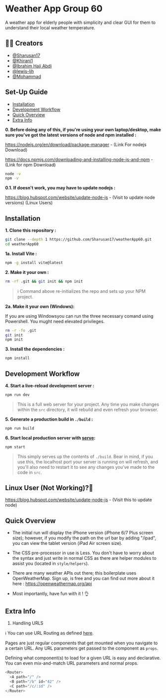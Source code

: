 
# Weather App Group 60

A weather app for elderly people with simplicity and clear GUI for them to understand their local weather temperature.


## 🧑‍💻 Creators

- [@Sharusan17](https://github.com/Sharusan17)
- [@Khirani1](https://github.com/Khirani1)
- [@Ibrahim Haji Abdi](https://github.com/IbrahimHajiAbdi)
- [@lewis-ljh](https://github.com/lewis-ljh)
- [@Mohammad](https://github.com/ec20355)


## Set-Up Guide
- [Installation](#installation)
- [Development Workflow](#development-workflow)
- [Quick Overview](#quick-overview)
- [Extra Info](#extra-info)

**0. Before doing any of this, if you're using your own laptop/desktop, make sure you've got the latest versions of node and npm installed :**

https://nodejs.org/en/download/package-manager - (Link For nodejs Download)

https://docs.npmjs.com/downloading-and-installing-node-js-and-npm - (Link for npm Download)
```sh
node -v
npm -v
```

**0.1. If doesn't work, you may have to update nodejs :**

https://blog.hubspot.com/website/update-node-js - (Visit to update node versions) (Linux Users)
## Installation

**1. Clone this repository :**

```sh
git clone --depth 1 https://github.com/Sharusan17/weatherApp60.git
cd weatherApp60
```
**1a. Install Vite :**
```sh
npm -g install vite@latest
```

**2. Make it your own :**

```sh
rm -rf .git && git init && npm init
```

> :information_source: Command above re-initializes the repo and sets up your NPM project.


**2a. Make it your own (Windows):**

If you are using Windowsyou can run the three necessary comand using Powershell. You mught need elevated privileges.

```sh
rm -r -fo .git
git init 
npm init
```

**3. Install the dependencies :**

```sh
npm install
```

## Development Workflow


**4. Start a live-reload development server :**

```sh
npm run dev
```

> This is a full web server for your project. Any time you make changes within the `src` directory, it will rebuild and even refresh your browser.


**5. Generate a production build in `./build` :**

```sh
npm run build
```

**6. Start local production server with [serve](https://github.com/zeit/serve):**

```sh
npm start
```

> This simply serves up the contents of `./build`. Bear in mind, if you use this, the localhost port your server is running on will refresh, and you'll also need to restart it to see any changes you've made to the code in `src`.


## Linux User (Not Working)?🤔
https://blog.hubspot.com/website/update-node-js - (Visit this to update node)

## Quick Overview

- The initial run will display the iPhone version (iPhone 6/7 Plus screen size); however, if you modify the path on the url bar by adding "/ipad", you can view the tablet version (iPad Air screen size).

- The CSS pre-processor in use is Less. You don't have to worry about the syntax and just write in normal CSS as there are helper modules to assist you (located in `style/helpers`).

- There are many weather APIs out there; this boilerplate uses OpenWeatherMap. Sign up, is free and you can find out more about it here : https://openweathermap.org/api 

- Most importantly, have fun with it ! 👌


## Extra Info

1. Handling URLS

:information_source: You can use URL Routing as defined [here](http://git.io/preact-router).

Pages are just regular components that get mounted when you navigate to a certain URL. Any URL parameters get passed to the component as `props`.

Defining what component(s) to load for a given URL is easy and declarative. You can even mix-and-match URL parameters and normal props.

```js
<Router>
  <A path="/" />
  <B path="/b" id="42" />
  <C path="/c/:id" />
</Router>
```
    

